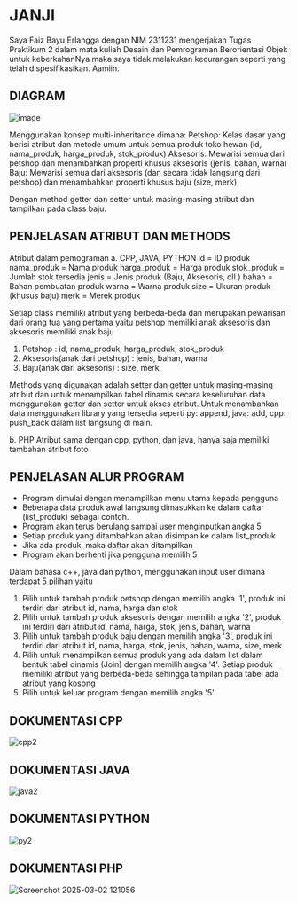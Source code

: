 # JANJI
Saya Faiz Bayu Erlangga dengan NIM 2311231 mengerjakan Tugas Praktikum 2 dalam mata kuliah Desain dan Pemrograman Berorientasi Objek untuk keberkahanNya maka saya tidak melakukan kecurangan seperti yang telah dispesifikasikan. Aamiin.

## DIAGRAM
![image](https://github.com/user-attachments/assets/eb2852d0-b5d3-4f15-b416-f12b458352dc)

Menggunakan konsep multi-inheritance dimana:
Petshop: Kelas dasar yang berisi atribut dan metode umum untuk semua produk toko hewan (id, nama_produk, harga_produk, stok_produk)
Aksesoris: Mewarisi semua dari petshop dan menambahkan properti khusus aksesoris (jenis, bahan, warna)
Baju: Mewarisi semua dari aksesoris (dan secara tidak langsung dari petshop) dan menambahkan properti khusus baju (size, merk)

Dengan method getter dan setter untuk masing-masing atribut dan tampilkan pada class baju.

## PENJELASAN ATRIBUT DAN METHODS
Atribut dalam pemograman 
a. CPP, JAVA, PYTHON
id = ID produk
nama_produk = Nama produk
harga_produk = Harga produk
stok_produk = Jumlah stok tersedia
jenis = Jenis produk (Baju, Aksesoris, dll.)
bahan = Bahan pembuatan produk
warna = Warna produk
size = Ukuran produk (khusus baju)
merk = Merek produk

Setiap class memiliki atribut yang berbeda-beda dan merupakan pewarisan dari orang tua yang pertama yaitu petshop memiliki anak aksesoris dan aksesoris memiliki anak baju
1. Petshop : id, nama_produk, harga_produk, stok_produk
2. Aksesoris(anak dari petshop) : jenis, bahan, warna
3. Baju(anak dari aksesoris) : size, merk

Methods yang digunakan adalah setter dan getter untuk masing-masing atribut dan untuk menampilkan tabel dinamis secara keseluruhan data menggunakan getter dan setter untuk akses atribut. Untuk menambahkan data menggunakan library yang tersedia seperti py: append, java: add, cpp: push_back dalam list langsung di main.

b. PHP
Atribut sama dengan cpp, python, dan java, hanya saja memiliki tambahan atribut foto

## PENJELASAN ALUR PROGRAM
- Program dimulai dengan menampilkan menu utama kepada pengguna
- Beberapa data produk awal langsung dimasukkan ke dalam daftar (list_produk) sebagai contoh.
- Program akan terus berulang sampai user menginputkan angka 5
- Setiap produk yang ditambahkan akan disimpan ke dalam list_produk
- Jika ada produk, maka daftar akan ditampilkan
- Program akan berhenti jika pengguna memilih 5

Dalam bahasa c++, java dan python, menggunakan input user dimana terdapat 5 pilihan yaitu
1. Pilih untuk tambah produk petshop dengan memilih angka '1', produk ini terdiri dari atribut id, nama, harga dan stok
2. Pilih untuk tambah produk aksesoris dengan memilih angka '2', produk ini terdiri dari atribut id, nama, harga, stok, jenis, bahan, warna
3. Pilih untuk tambah produk baju dengan memilih angka '3', produk ini terdiri dari atribut id, nama, harga, stok, jenis, bahan, warna, size, merk
4. Pilih untuk menampilkan semua produk yang ada dalam list dalam bentuk tabel dinamis (Join) dengan memilih angka '4'. Setiap produk memiliki atribut yang berbeda-beda sehingga tampilan pada tabel ada atribut yang kosong
5. Pilih untuk keluar program dengan memilih angka '5'
   
## DOKUMENTASI CPP
![cpp2](https://github.com/user-attachments/assets/231299be-efb6-4384-8e04-f5c1b85ab956)

## DOKUMENTASI JAVA
![java2](https://github.com/user-attachments/assets/434e616e-9ffb-4cbb-b20d-39b86e514b84)

## DOKUMENTASI PYTHON
![py2](https://github.com/user-attachments/assets/a4dea70a-52bf-4811-89ef-39ee791f41cc)

## DOKUMENTASI PHP
![Screenshot 2025-03-02 121056](https://github.com/user-attachments/assets/6aabe8f6-3ac4-4222-b153-b60417604172)
